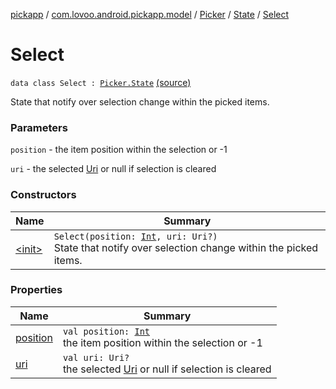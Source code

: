 [pickapp](../../../../index.md) / [com.lovoo.android.pickapp.model](../../../index.md) / [Picker](../../index.md) / [State](../index.md) / [Select](./index.md)

# Select

`data class Select : `[`Picker.State`](../index.md) [(source)](https://github.com/lovoo/android-pickpic/blob/master/pickapp/pickapp/src/main/kotlin/com/lovoo/android/pickapp/model/Picker.kt#L149)

State that notify over selection change within the picked items.

### Parameters

`position` - the item position within the selection or -1

`uri` - the selected [Uri](#) or null if selection is cleared

### Constructors

| Name | Summary |
|---|---|
| [&lt;init&gt;](-init-.md) | `Select(position: `[`Int`](https://kotlinlang.org/api/latest/jvm/stdlib/kotlin/-int/index.html)`, uri: Uri?)`<br>State that notify over selection change within the picked items. |

### Properties

| Name | Summary |
|---|---|
| [position](position.md) | `val position: `[`Int`](https://kotlinlang.org/api/latest/jvm/stdlib/kotlin/-int/index.html)<br>the item position within the selection or -1 |
| [uri](uri.md) | `val uri: Uri?`<br>the selected [Uri](#) or null if selection is cleared |
